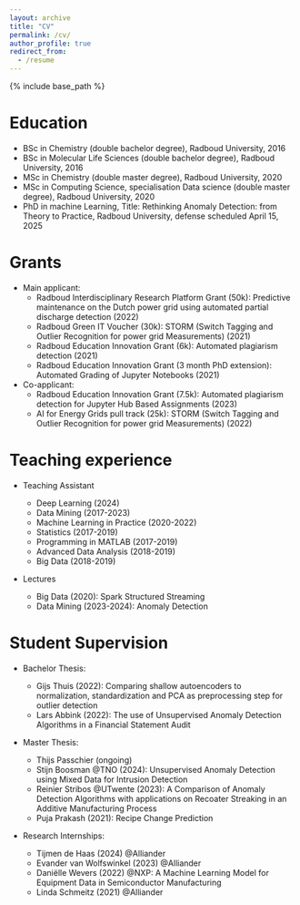 ```yaml
---
layout: archive
title: "CV"
permalink: /cv/
author_profile: true
redirect_from:
  - /resume
---
```


{% include base_path %}

Education
======
* BSc in Chemistry (double bachelor degree), Radboud University, 2016
* BSc in Molecular Life Sciences (double bachelor degree), Radboud University, 2016
* MSc in Chemistry (double master degree), Radboud University, 2020
* MSc in Computing Science, specialisation Data science (double master degree), Radboud University, 2020
* PhD in machine Learning, Title: Rethinking Anomaly Detection: from Theory to Practice, Radboud University, defense scheduled April 15, 2025


Grants
======
* Main applicant:
  * Radboud Interdisciplinary Research Platform Grant (50k): Predictive maintenance on the Dutch power grid using automated partial discharge detection (2022)
  * Radboud Green IT Voucher (30k): STORM (Switch Tagging and Outlier Recognition for power grid Measurements) (2021)
  * Radboud Education Innovation Grant (6k): Automated plagiarism detection (2021)
  * Radboud Education Innovation Grant (3 month PhD extension): Automated Grading of Jupyter Notebooks (2021)
* Co-applicant:
  * Radboud Education Innovation Grant (7.5k): Automated plagiarism detection for Jupyter Hub Based Assignments (2023)
  * AI for Energy Grids pull track (25k): STORM (Switch Tagging and Outlier Recognition for power grid Measurements) (2022)
  
Teaching experience
======
* Teaching Assistant
  * Deep Learning (2024)
  * Data Mining (2017-2023)
  * Machine Learning in Practice (2020-2022)
  * Statistics (2017-2019)
  * Programming in MATLAB (2017-2019)
  * Advanced Data Analysis (2018-2019)
  * Big Data (2018-2019)

* Lectures
  * Big Data (2020): Spark Structured Streaming
  * Data Mining (2023-2024): Anomaly Detection
  
Student Supervision
======
* Bachelor Thesis:
  * Gijs Thuis (2022): Comparing shallow autoencoders to normalization, standardization and PCA as preprocessing step for outlier detection
  * Lars Abbink (2022): The use of Unsupervised Anomaly Detection Algorithms in a Financial Statement Audit
* Master Thesis:
  * Thijs Passchier (ongoing)
  * Stijn Boosman @TNO (2024): Unsupervised Anomaly Detection using Mixed Data for Intrusion Detection
  * Reinier Stribos @UTwente (2023): A Comparison of Anomaly Detection Algorithms with applications on Recoater Streaking in an Additive Manufacturing Process
  * Puja Prakash (2021): Recipe Change Prediction

* Research Internships: 
  * Tijmen de Haas (2024) @Alliander
  * Evander van Wolfswinkel (2023) @Alliander
  * Daniëlle Wevers (2022) @NXP: A Machine Learning Model for Equipment Data in Semiconductor Manufacturing
  * Linda Schmeitz (2021) @Alliander 



